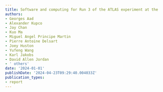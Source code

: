 ```yaml
---
title: Software and computing for Run 3 of the ATLAS experiment at the LHC
authors:
- Georges Aad
- Alexander Kupco
- Jay Chan
- Kuo Ma
- Miguel Angel Principe Martin
- Pierre Antoine Delsart
- Joey Huston
- Yufeng Wang
- Karl Jakobs
- David Allen Jordan
- ' others'
date: '2024-01-01'
publishDate: '2024-04-23T09:29:40.004033Z'
publication_types:
- report
---
```


